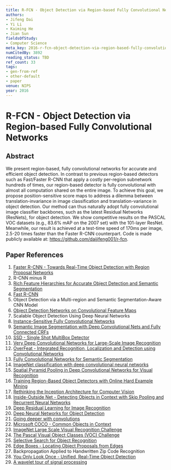 ```yaml
---
title: R-FCN - Object Detection via Region-based Fully Convolutional Networks
authors:
- Jifeng Dai
- Yi Li
- Kaiming He
- Jian Sun
fieldsOfStudy:
- Computer Science
meta_key: 2016-r-fcn-object-detection-via-region-based-fully-convolutional-networks
numCitedBy: 3892
reading_status: TBD
ref_count: 33
tags:
- gen-from-ref
- other-default
- paper
venue: NIPS
year: 2016
---
```


# R-FCN - Object Detection via Region-based Fully Convolutional Networks

## Abstract

We present region-based, fully convolutional networks for accurate and efficient object detection. In contrast to previous region-based detectors such as Fast/Faster R-CNN that apply a costly per-region subnetwork hundreds of times, our region-based detector is fully convolutional with almost all computation shared on the entire image. To achieve this goal, we propose position-sensitive score maps to address a dilemma between translation-invariance in image classification and translation-variance in object detection. Our method can thus naturally adopt fully convolutional image classifier backbones, such as the latest Residual Networks (ResNets), for object detection. We show competitive results on the PASCAL VOC datasets (e.g., 83.6% mAP on the 2007 set) with the 101-layer ResNet. Meanwhile, our result is achieved at a test-time speed of 170ms per image, 2.5-20 times faster than the Faster R-CNN counterpart. Code is made publicly available at: https://github.com/daijifeng001/r-fcn.

## Paper References

1. [Faster R-CNN - Towards Real-Time Object Detection with Region Proposal Networks](2015-faster-r-cnn-towards-real-time-object-detection-with-region-proposal-networks)
2. R-CNN minus R
3. [Rich Feature Hierarchies for Accurate Object Detection and Semantic Segmentation](2014-rich-feature-hierarchies-for-accurate-object-detection-and-semantic-segmentation)
4. [Fast R-CNN](2015-fast-r-cnn)
5. Object Detection via a Multi-region and Semantic Segmentation-Aware CNN Model
6. [Object Detection Networks on Convolutional Feature Maps](2017-object-detection-networks-on-convolutional-feature-maps)
7. Scalable Object Detection Using Deep Neural Networks
8. [Instance-Sensitive Fully Convolutional Networks](2016-instance-sensitive-fully-convolutional-networks)
9. [Semantic Image Segmentation with Deep Convolutional Nets and Fully Connected CRFs](2015-semantic-image-segmentation-with-deep-convolutional-nets-and-fully-connected-crfs)
10. [SSD - Single Shot MultiBox Detector](2016-ssd-single-shot-multibox-detector)
11. [Very Deep Convolutional Networks for Large-Scale Image Recognition](2015-very-deep-convolutional-networks-for-large-scale-image-recognition)
12. [OverFeat - Integrated Recognition, Localization and Detection using Convolutional Networks](2014-overfeat-integrated-recognition-localization-and-detection-using-convolutional-networks)
13. [Fully Convolutional Networks for Semantic Segmentation](2017-fully-convolutional-networks-for-semantic-segmentation)
14. [ImageNet classification with deep convolutional neural networks](2012-alexnet.md)
15. [Spatial Pyramid Pooling in Deep Convolutional Networks for Visual Recognition](2015-spatial-pyramid-pooling-in-deep-convolutional-networks-for-visual-recognition)
16. [Training Region-Based Object Detectors with Online Hard Example Mining](2016-training-region-based-object-detectors-with-online-hard-example-mining)
17. [Rethinking the Inception Architecture for Computer Vision](2016-rethinking-the-inception-architecture-for-computer-vision)
18. [Inside-Outside Net - Detecting Objects in Context with Skip Pooling and Recurrent Neural Networks](2016-inside-outside-net-detecting-objects-in-context-with-skip-pooling-and-recurrent-neural-networks)
19. [Deep Residual Learning for Image Recognition](2015-resnet.md)
20. [Deep Neural Networks for Object Detection](2013-deep-neural-networks-for-object-detection)
21. [Going deeper with convolutions](2015-going-deeper-with-convolutions)
22. [Microsoft COCO - Common Objects in Context](2014-microsoft-coco-common-objects-in-context)
23. [ImageNet Large Scale Visual Recognition Challenge](2015-imagenet-large-scale-visual-recognition-challenge)
24. [The Pascal Visual Object Classes (VOC) Challenge](2009-the-pascal-visual-object-classes-voc-challenge)
25. [Selective Search for Object Recognition](2013-selective-search-for-object-recognition)
26. [Edge Boxes - Locating Object Proposals from Edges](2014-edge-boxes-locating-object-proposals-from-edges)
27. Backpropagation Applied to Handwritten Zip Code Recognition
28. [You Only Look Once - Unified, Real-Time Object Detection](2016-you-only-look-once-unified-real-time-object-detection)
29. [A wavelet tour of signal processing](1998-a-wavelet-tour-of-signal-processing)
